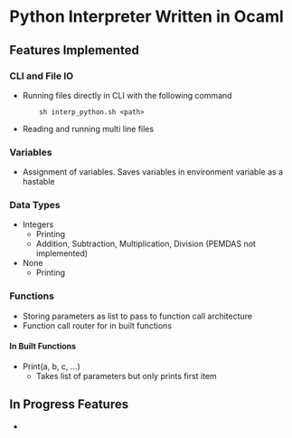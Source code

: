 # Python Interpreter Written in Ocaml

## Features Implemented

### CLI and File IO
* Running files directly in CLI with the following command
    ```
        sh interp_python.sh <path>
    ```
* Reading and running multi line files

### Variables 
* Assignment of variables. Saves variables in environment variable as a hastable

### Data Types 
* Integers
    * Printing
    * Addition, Subtraction, Multiplication, Division (PEMDAS not implemented)
* None
    * Printing

### Functions
* Storing parameters as list to pass to function call architecture
* Function call router for in built functions

#### In Built Functions
* Print(a, b, c, ...)
    * Takes list of parameters but only prints first item


## In Progress Features
* 
